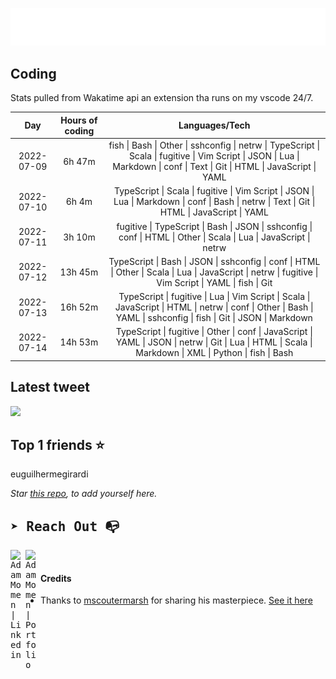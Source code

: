 
![test image size](/assets/welcome_message.gif)

## Coding
Stats pulled from Wakatime api an extension tha runs on my vscode 24/7.

|Day|Hours of coding|Languages/Tech|
|:-:|:-:|:-:|
|2022-07-09|6h 47m|fish &#124; Bash &#124; Other &#124; sshconfig &#124; netrw &#124; TypeScript &#124; Scala &#124; fugitive &#124; Vim Script &#124; JSON &#124; Lua &#124; Markdown &#124; conf &#124; Text &#124; Git &#124; HTML &#124; JavaScript &#124; YAML|
|2022-07-10|6h 4m|TypeScript &#124; Scala &#124; fugitive &#124; Vim Script &#124; JSON &#124; Lua &#124; Markdown &#124; conf &#124; Bash &#124; netrw &#124; Text &#124; Git &#124; HTML &#124; JavaScript &#124; YAML|
|2022-07-11|3h 10m|fugitive &#124; TypeScript &#124; Bash &#124; JSON &#124; sshconfig &#124; conf &#124; HTML &#124; Other &#124; Scala &#124; Lua &#124; JavaScript &#124; netrw|
|2022-07-12|13h 45m|TypeScript &#124; Bash &#124; JSON &#124; sshconfig &#124; conf &#124; HTML &#124; Other &#124; Scala &#124; Lua &#124; JavaScript &#124; netrw &#124; fugitive &#124; Vim Script &#124; YAML &#124; fish &#124; Git|
|2022-07-13|16h 52m|TypeScript &#124; fugitive &#124; Lua &#124; Vim Script &#124; Scala &#124; JavaScript &#124; HTML &#124; netrw &#124; conf &#124; Other &#124; Bash &#124; YAML &#124; sshconfig &#124; fish &#124; Git &#124; JSON &#124; Markdown|
|2022-07-14|14h 53m|TypeScript &#124; fugitive &#124; Other &#124; conf &#124; JavaScript &#124; YAML &#124; JSON &#124; netrw &#124; Git &#124; Lua &#124; HTML &#124; Scala &#124; Markdown &#124; XML &#124; Python &#124; fish &#124; Bash|

## Latest tweet
[<img src="<tweet-image-url>" width="400">](<tweet-url>)

## Top 1 friends ⭐️
euguilhermegirardi

*Star [this repo](https://github.com/AdamMomen/AdamMomen), to add yourself here.*


<samp>

## ➤ Reach Out :mailbox_with_no_mail:

>
  <a href="https://www.linkedin.com/in/adam-momen-99596275/">
     <img align="left" alt="Adam Momen | Linkedin" width="24px" src="./assets/Linkedin.svg" />
   </a>

   <a href="https://adammomen.com/">
     <img align="left" alt="Adam Momen | Portfolio" width="24px" src="./assets/web.svg" />
   </a>

</samp>

<br>

#### Credits
* Thanks to [mscoutermarsh](https://github.com/mscoutermarsh) for sharing his masterpiece. [See it here](https://github.com/mscoutermarsh/mscoutermarsh)